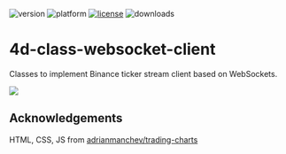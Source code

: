 ![version](https://img.shields.io/badge/version-20%2B-E23089)
![platform](https://img.shields.io/static/v1?label=platform&message=mac-intel%20|%20mac-arm%20|%20win-64&color=blue)
[![license](https://img.shields.io/github/license/miyako/4d-class-websocket-client)](LICENSE)
![downloads](https://img.shields.io/github/downloads/miyako/4d-class-websocket-client/total)

# 4d-class-websocket-client
Classes to implement Binance ticker stream client based on WebSockets.

![](https://github.com/miyako/4d-class-websocket-client/assets/1725068/41d30d95-2e06-46f5-9877-8860903be37a)

## Acknowledgements

HTML, CSS, JS from [adrianmanchev/trading-charts](https://github.com/adrianmanchev/trading-charts)
